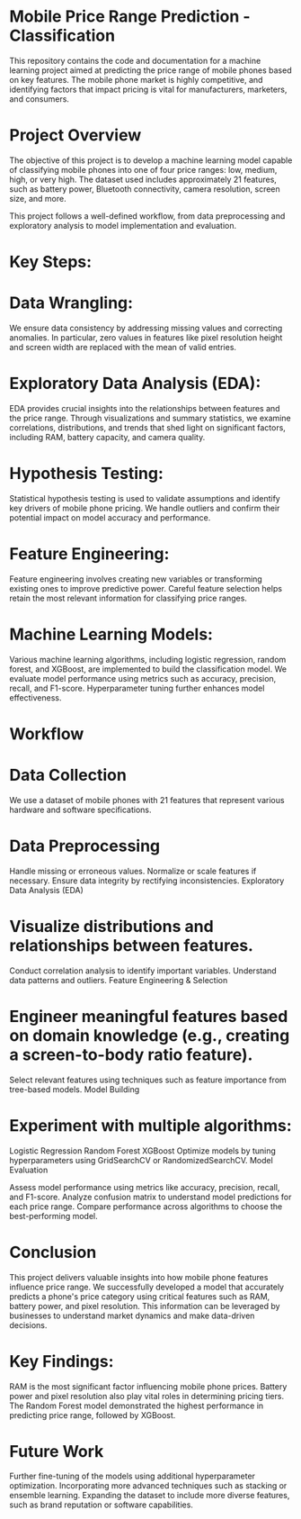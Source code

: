 # Mobile Price Range Prediction - Classification

This repository contains the code and documentation for a machine learning project aimed at predicting the price range of mobile phones based on key features. The mobile phone market is highly competitive, and identifying factors that impact pricing is vital for manufacturers, marketers, and consumers.

# Project Overview
The objective of this project is to develop a machine learning model capable of classifying mobile phones into one of four price ranges: low, medium, high, or very high. The dataset used includes approximately 21 features, such as battery power, Bluetooth connectivity, camera resolution, screen size, and more.

This project follows a well-defined workflow, from data preprocessing and exploratory analysis to model implementation and evaluation.

# Key Steps:
# Data Wrangling:
We ensure data consistency by addressing missing values and correcting anomalies. In particular, zero values in features like pixel resolution height and screen width are replaced with the mean of valid entries.

# Exploratory Data Analysis (EDA):
EDA provides crucial insights into the relationships between features and the price range. Through visualizations and summary statistics, we examine correlations, distributions, and trends that shed light on significant factors, including RAM, battery capacity, and camera quality.

# Hypothesis Testing:
Statistical hypothesis testing is used to validate assumptions and identify key drivers of mobile phone pricing. We handle outliers and confirm their potential impact on model accuracy and performance.

# Feature Engineering:
Feature engineering involves creating new variables or transforming existing ones to improve predictive power. Careful feature selection helps retain the most relevant information for classifying price ranges.

# Machine Learning Models:
Various machine learning algorithms, including logistic regression, random forest, and XGBoost, are implemented to build the classification model. We evaluate model performance using metrics such as accuracy, precision, recall, and F1-score. Hyperparameter tuning further enhances model effectiveness.

# Workflow
  # Data Collection
We use a dataset of mobile phones with 21 features that represent various hardware and software specifications.

  # Data Preprocessing

Handle missing or erroneous values.
Normalize or scale features if necessary.
Ensure data integrity by rectifying inconsistencies.
Exploratory Data Analysis (EDA)

  # Visualize distributions and relationships between features.
Conduct correlation analysis to identify important variables.
Understand data patterns and outliers.
Feature Engineering & Selection

  # Engineer meaningful features based on domain knowledge (e.g., creating a screen-to-body ratio feature).
Select relevant features using techniques such as feature importance from tree-based models.
Model Building

 # Experiment with multiple algorithms:
Logistic Regression
Random Forest
XGBoost
Optimize models by tuning hyperparameters using GridSearchCV or RandomizedSearchCV.
Model Evaluation

Assess model performance using metrics like accuracy, precision, recall, and F1-score.
Analyze confusion matrix to understand model predictions for each price range.
Compare performance across algorithms to choose the best-performing model.
# Conclusion
This project delivers valuable insights into how mobile phone features influence price range. We successfully developed a model that accurately predicts a phone's price category using critical features such as RAM, battery power, and pixel resolution. This information can be leveraged by businesses to understand market dynamics and make data-driven decisions.

# Key Findings:
RAM is the most significant factor influencing mobile phone prices.
Battery power and pixel resolution also play vital roles in determining pricing tiers.
The Random Forest model demonstrated the highest performance in predicting price range, followed by XGBoost.
# Future Work
Further fine-tuning of the models using additional hyperparameter optimization.
Incorporating more advanced techniques such as stacking or ensemble learning.
Expanding the dataset to include more diverse features, such as brand reputation or software capabilities.
